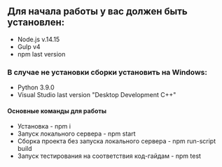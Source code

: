 ## Для начала работы у вас должен быть установлен:
- Node.js v.14.15
- Gulp v4
- npm last version

### В случае не установки сборки установить на Windows:
- Python 3.9.0
- Visual Studio last version "Desktop Development C++"

#### Основные команды для работы
- Установка - npm i
- Запуск локального сервера - npm start
- Сборка проекта без запуска локального сервера - npm run-script build
- Запуск тестирования на соответствия код-гайдам - npm test


